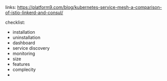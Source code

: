 links:
https://platform9.com/blog/kubernetes-service-mesh-a-comparison-of-istio-linkerd-and-consul/

checklist:
- installation
- uninstallation
- dashboard
- service discovery
- monitoring
- size
- features
- complecity
- 